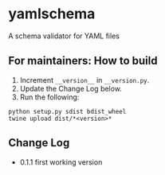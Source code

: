 # yamlschema

A schema validator for YAML files

## For maintainers: How to build

1. Increment `__version__` in `__version.py`.
2. Update the Change Log below.
3. Run the following:

```
python setup.py sdist bdist_wheel
twine upload dist/*<version>*
```

## Change Log

- 0.1.1 first working version